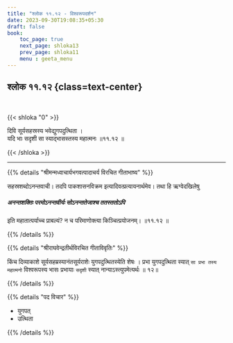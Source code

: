 ```yaml
---
title: "श्लोक ११.१२ - विश्वरूपदर्शन"
date: 2023-09-30T19:08:35+05:30
draft: false
book:
    toc_page: true
    next_page: shloka13
    prev_page: shloka11
    menu : geeta_menu
---
```




## श्लोक ११.१२ {class=text-center}

<br/>

{{< shloka  "0"  >}}

दिवि सूर्यसहस्रस्य भवेद्युगपदुत्थिता ।    
यदि भाः सदृशी सा स्याद्भासस्तस्य महात्मनः ॥११.१२ ॥

{{< /shloka >}}

---


{{% details "श्रीमन्मध्वाचार्यभगवत्पादाचर्य विरचित  गीताभाष्य" %}}

सहस्रशब्दोऽनन्तवाची। तदपि 
पाकशासनविक्रम इत्यादिवत्प्रत्यायनार्थमेव। 
तथा हि ऋग्वेदखिलेषु   
##### अनन्तशक्तिः परमोऽनन्तवीर्यः सोऽनन्ततेजाश्च ततस्ततोऽपि 
इति महातात्पर्याच्च प्राबल्यं? न च परिमाणोक्त्या 
किञ्चित्प्रयोजनम्। ॥११.१२ ॥

{{% /details %}}



{{% details "श्रीराघवेन्द्रतीर्थविरचित गीताविवृतिः" %}}

किंच दिव्याकाशे सूर्यसहम्रस्यानंतसूर्यराशेः 
युगपदुत्थितस्येति शेषः ।
प्रभा युगपदुत्थिता स्यात् `सा प्रभा तस्य महात्मनो` 
विश्वरूपस्य भासः
प्रभायाः `सदृशी` स्यात्‌ नान्याऽस्त्युपमेत्यर्थः ॥ १२॥

{{% /details %}}



{{% details "पद विचार" %}}

- युगपत् 
- उत्थिता

{{% /details %}}
